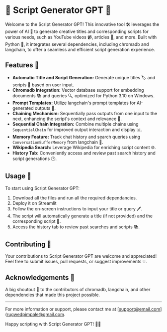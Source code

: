 # 🌟 Script Generator GPT 🌟

Welcome to the Script Generator GPT! This innovative tool 🛠️ leverages the power of AI 🧠 to generate creative titles and corresponding scripts for various needs, such as YouTube videos 📹, articles 📰, and more. Built with Python 🐍, it integrates several dependencies, including chromadb and langchain, to offer a seamless and efficient script generation experience.

## Features 🚀

- **Automatic Title and Script Generation:** Generate unique titles 🏷️ and scripts 📝 based on user input.
- **Chromadb Integration:** Vector database support for embedding documents 📚 and queries 🔍, optimized for Python 3.10 on Windows.
- **Prompt Templates:** Utilize langchain's prompt templates for AI-generated outputs 🤖.
- **Chaining Mechanism:** Sequentially pass outputs from one input to the next, enhancing the script's context and relevance 🔄.
- **Sequential Chain Integration:** Combine multiple chains using `SequentialChain` for improved output interaction and display 📊.
- **Memory Feature:** Track chat history and search queries using `ConversationBufferMemory` from langchain 🧵.
- **Wikipedia Search:** Leverage Wikipedia for enriching script content 🌐.
- **History Tab:** Conveniently access and review past search history and script generations 🕒.

## Usage 📖

To start using Script Generator GPT:
1. Download all the files and run all the required dependancies.
2. Deploy it on Streamlit 
3. Follow the on-screen instructions to input your title or query 🖊️.
4. The script will automatically generate a title (if not provided) and the corresponding script 📜.
5. Access the history tab to review past searches and scripts 📚.

## Contributing 👐

Your contributions to Script Generator GPT are welcome and appreciated! Feel free to submit issues, pull requests, or suggest improvements 💡.


## Acknowledgements 🙏

A big shoutout 📢 to the contributors of chromadb, langchain, and other dependencies that made this project possible.

---

For more information or support, please contact me at [support@email.com](rugwedpimpale@gmail.com.

Happy scripting with Script Generator GPT! 🎉🚀

